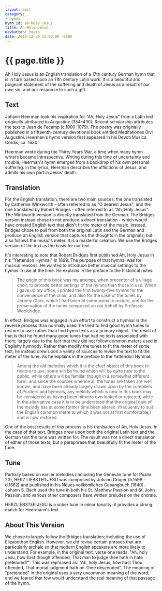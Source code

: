 ```yaml
---
layout: post
category:
- hymns
hymn_id: ah_holy_jesus
title: Ah Holy Jesus
navButton: Posts
date: 2016-12-30 12:00:00 -0500
---
```

# {{ page.title }}
Ah Holy Jesus is an English translation of a 17th century German hymn that is in turn based upon an 11th century Latin
work.  It is a beautiful and poignant statement of the suffering and death of Jesus as a result of our own sin; and our
response to such a gift.

## Text
Johann Heerman took his inspiration for "Ah, Holy Jesus" from a Latin text originally attributed to Augustine (354-430).
Recent scholarship attributes the text to Jean de Fecamp (c.1000-1079). The poetry was originally published in a
fifteenth-century devotional book entitled Meditationes Divi Augustini. Heerman's hymn version first appeared in his
Devoti Musica Cordis, ca. 1630.

Heerman wrote during the Thirty Years War, a time when many hymn writers became introspective. Writing during this time
of uncertainty and trouble, Heerman's hymn emerged from a backdrop of his own personal suffering. In the lyrics,
Heerman describes the afflictions of Jesus, and admits his own part in Jesus' death.

## Translation
For the English translation, there are two main sources: the one translated by Catherine Winkworth - often referred to
as "O dearest Jesus", and the one translated by Robert Bridges - often referred to as "Ah, Holy Jesus".  The Winkworth
version is directly translated from the German.  The Bridges version instead chose to not produce a direct
translation - which would have created English text that didn't fit the meter of the music.  Instead, Bridges chose to
pull from both the original Latin and the German and produce an English version that captures the thoughts in the
originals; but also follows the music's meter.  It is a masterful creation.  We use the Bridges version of the text as
the basis for our text.

It's interesting to note that Robert Bridges first published Ah, Holy Jesus in his "Yattendon Hymnal" in 1899.  The
purpose of that hymnal was for musical reasons.  He wanted to introduce better musical settings to the hymns in use
at the time.  He explains in the preface to the historical notes:

> The origin of this book was my attempt, when precentor of a village choir, to provide better settings of the hymns
> than those in use. When I gave up my office, I printed the first twenty-five hymns for the convenience of the choir,
> and also for the sake of the tunes by Jeremy Clark, which I had been at some pains to restore, and for the
> preservation of the tunes composed on our behalf by Professor Wooldridge.

In effect, Bridges was engaged in an effort to construct a hymnal in the reverse process than normally used: he tried
to find good hymn tunes to restore to use; rather than find hymn texts as a primary object.  The result of that is that
he found many good tunes that had no texts associated with them; largely due to the fact that they did not follow common
meters used in Englishy hymnody.  Rather than modify the tunes to fit the meter of some text, he instead drew upon
a vaiety of sources to revise the text to fit the meter of the tune.  As he explains in the preface to the Yattendon
Hymnal:

> Among the old melodies which it is the chief object of this book to restore to use, some will be found which will be
> quite new to the public, while others will be familiar though in a somewhat different form; and since the sources
> whence all the tunes are taken are well known, and have been already largely drawn upon by the compilers of Psalters
> and hymnals, any melody which is new in this book may be considered as having been hitherto overlooked or rejected,
> while in the alternative case it is to be understood that the original cast of the melody has at some former time
> been altered, (frequently to suit the English common metre to which it was not at first comfortable,) and is now
> restored.

One of the best results of this process is his tranlsation of Ah, Holy Jesus.  In the case of that text, Bridges drew
upon both the original Latin text and the German text the tune was written for.  The result was not a direct
translation of either of those texts; but a paraphrase that beautifully fit the meter of the tune.

## Tune
Partially based on earlier melodies (including the Genevan tune for Psalm 23), HERZ LIEBSTER JESU was composed by
Johann Crüger (b.1598 - d.1662) and published in his Neues vollkömliches Gesangbuch (1640). Johann S. Bach used the
tune in both his St. Matthew Passion and St. John Passion, and various other composers have written preludes on the
chorale.

HERZLIEBSTER JESU is a sober tune in minor tonality; it provides a strong match for Heermann's text.

## About This Version
We chose to largely follow the Bridges translation; including the use of Elizabethan English.  However, we did revise
certain phrases that are particularly archaic so that modern English speakers are more likely to understand.  For
example, in the original text, verse one reads: "Ah, holy Jesu, how hast though offended, That man to judge thee hath
in hate pretended?".  This was rephrased as: "Ah, holy Jesus, how hast Thou offended, That mortal judgment hath on Thee
descended".  The meaning of "pretended" in the original uses a very uncommon meaning of the word; and we feared that
few would understand the real meaning of that passage of the hymn.
